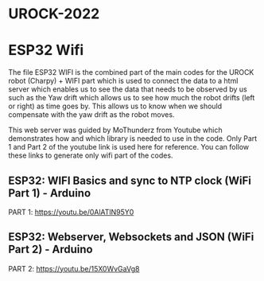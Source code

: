 # UROCK-2022
# ESP32 Wifi 
The file ESP32 WIFI is the combined part of the main codes for the UROCK robot (Charpy) + WIFI part which is used to connect the data to a html server which enables us to see the data that needs to be observed by us such as the Yaw drift which allows us to see how much the robot drifts (left or right) as time goes by. This allows us to know when we should compensate with the yaw drift as the robot moves.

This web server was guided by MoThunderz from Youtube which demonstrates how and which library is needed to use in the code. Only Part 1 and Part 2 of the youtube link is used here for reference. You can follow these links to generate only wifi part of the codes.

ESP32: WIFI Basics and sync to NTP clock (WiFi Part 1) - Arduino
----------------------------------------------------------------
PART 1: https://youtu.be/0AlATlN95Y0

ESP32: Webserver, Websockets and JSON (WiFi Part 2) - Arduino
----------------------------------------------------------------
PART 2: https://youtu.be/15X0WvGaVg8
